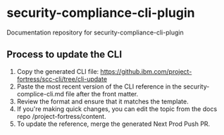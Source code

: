 # security-compliance-cli-plugin
Documentation repository for security-compliance-cli-plugin

## Process to update the CLI

1. Copy the generated CLI file: https://github.ibm.com/project-fortress/scc-cli/tree/cli-update
2. Paste the most recent version of the CLI reference in the security-complice-cli.md file after the front matter.
3. Review the format and ensure that it matches the template.
3. If you're making quick changes, you can edit the topic from the docs repo /project-fortress/content.
4. To update the reference, merge the generated Next Prod Push PR.
